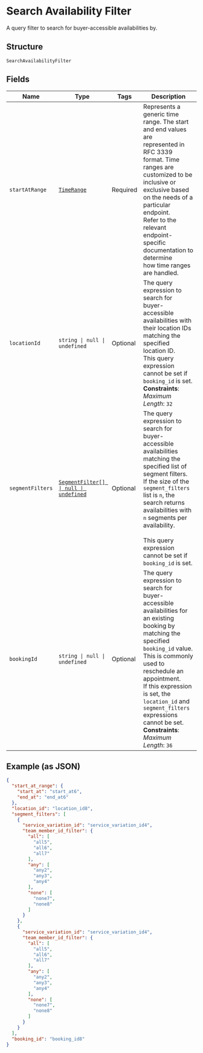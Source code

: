<!-- Optimized: 2025-10-06 -->
<!-- RPM: 1.6.2.1.1.6.2.1_search-availability-filter_20251006 -->
<!-- Session: E2E RPM DNA Application -->
<!-- AOM: RND (Reggie & Dro) -->
<!-- COI: TECHNOLOGY -->
<!-- RPM: HIGH -->
<!-- ACTION: BUILD -->

# Search Availability Filter

A query filter to search for buyer-accessible availabilities by.

## Structure

`SearchAvailabilityFilter`

## Fields

| Name | Type | Tags | Description |
|  --- | --- | --- | --- |
| `startAtRange` | [`TimeRange`](../../doc/models/time-range.md) | Required | Represents a generic time range. The start and end values are<br>represented in RFC 3339 format. Time ranges are customized to be<br>inclusive or exclusive based on the needs of a particular endpoint.<br>Refer to the relevant endpoint-specific documentation to determine<br>how time ranges are handled. |
| `locationId` | `string \| null \| undefined` | Optional | The query expression to search for buyer-accessible availabilities with their location IDs matching the specified location ID.<br>This query expression cannot be set if `booking_id` is set.<br>**Constraints**: *Maximum Length*: `32` |
| `segmentFilters` | [`SegmentFilter[] \| null \| undefined`](../../doc/models/segment-filter.md) | Optional | The query expression to search for buyer-accessible availabilities matching the specified list of segment filters.<br>If the size of the `segment_filters` list is `n`, the search returns availabilities with `n` segments per availability.<br><br>This query expression cannot be set if `booking_id` is set. |
| `bookingId` | `string \| null \| undefined` | Optional | The query expression to search for buyer-accessible availabilities for an existing booking by matching the specified `booking_id` value.<br>This is commonly used to reschedule an appointment.<br>If this expression is set, the `location_id` and `segment_filters` expressions cannot be set.<br>**Constraints**: *Maximum Length*: `36` |

## Example (as JSON)

```json
{
  "start_at_range": {
    "start_at": "start_at6",
    "end_at": "end_at6"
  },
  "location_id": "location_id8",
  "segment_filters": [
    {
      "service_variation_id": "service_variation_id4",
      "team_member_id_filter": {
        "all": [
          "all5",
          "all6",
          "all7"
        ],
        "any": [
          "any2",
          "any3",
          "any4"
        ],
        "none": [
          "none7",
          "none8"
        ]
      }
    },
    {
      "service_variation_id": "service_variation_id4",
      "team_member_id_filter": {
        "all": [
          "all5",
          "all6",
          "all7"
        ],
        "any": [
          "any2",
          "any3",
          "any4"
        ],
        "none": [
          "none7",
          "none8"
        ]
      }
    }
  ],
  "booking_id": "booking_id8"
}
```
